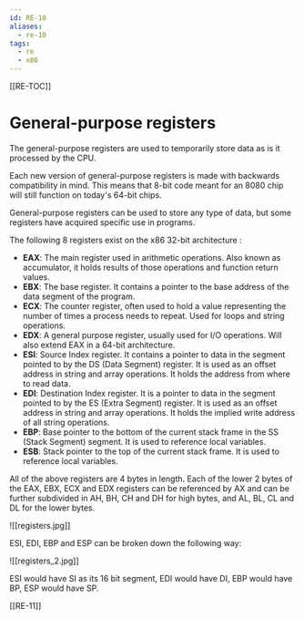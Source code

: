 ```yaml
---
id: RE-10
aliases:
  - re-10
tags:
  - re
  - x86
---
```


[[RE-TOC]]

# General-purpose registers

The general-purpose registers are used to temporarily store data as is it processed by the CPU.

Each new version of general-purpose registers is made with backwards compatibility in mind. This means that 8-bit code meant for an 8080 chip will still function on today's 64-bit chips.

General-purpose registers can be used to store any type of data, but some registers have acquired specific use in programs.

The following 8 registers exist on the x86 32-bit architecture :

- **EAX**: The main register used in arithmetic operations. Also known as accumulator, it holds results of those operations and function return values.
- **EBX**: The base register. It contains a pointer to the base address of the data segment of the program.
- **ECX**: The counter register, often used to hold a value representing the number of times a process needs to repeat. Used for loops and string operations.
- **EDX**: A general purpose register, usually used for I/O operations. Will also extend EAX in a 64-bit architecture.
- **ESI**: Source Index register. It contains a pointer to data in the segment pointed to by the DS (Data Segment) register. It is used as an offset address in string and array operations. It holds the address from where to read data.
- **EDI**: Destination Index register. It is a pointer to data in the segment pointed to by the ES (Extra Segment) register. It is used as an offset address in string and array operations. It holds the implied write address of all string operations.
- **EBP**: Base pointer to the bottom of the current stack frame in the SS (Stack Segment) segment. It is used to reference local variables.
- **ESB**: Stack pointer to the top of the current stack frame. It is used to reference local variables.

All of the above registers are 4 bytes in length. Each of the lower 2 bytes of the EAX, EBX, ECX and EDX registers can be referenced by AX and can be further subdivided in AH, BH, CH and DH for high bytes, and AL, BL, CL and DL for the lower bytes.

![[registers.jpg]]

ESI, EDI, EBP and ESP can be broken down the following way:

![[registers_2.jpg]]

ESI would have SI as its 16 bit segment, EDI would have DI, EBP would have BP, ESP would have SP.

[[RE-11]]
